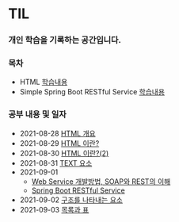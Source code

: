 # TIL
### 개인 학습을 기록하는 공간입니다.

### 목차

- HTML [학습내용](./html)
- Simple Spring Boot RESTful Service [학습내용](./spring-boot-RESTful) 

### 공부 내용 및 일자 

- 2021-08-28 [HTML 개요](./html/Section0-HTML개요/20210828-HTML개요.md)
- 2021-08-29 [HTML 이란?](./html/Section1-HTML/20210829-HTML.md)
- 2021-08-30 [HTML 이란?(2)](./html/Section1-HTML/20210830-HTML(2).md)
- 2021-08-31 [TEXT 요소](./html/Section2-TEXT요소/20210831-TEXT요소.md)
- 2021-09-01 
  - [Web Service 개발방법, SOAP와 REST의 이해](./spring-boot-RESTful/Section0-WebServiceANDWebApplication/Web%20Service%20개발방법%20SOAP과%20REST의%20이해.md)
  - [Spring Boot RESTful Service](./spring-boot-RESTful/Section1-SpringBoot로개발하는RESTfulService/SpringBoot-RESTful%20Service.md)
- 2021-09-02 [구조를 나타내는 요소](./html/Section3-구조를나타내는요소/20210902-구조를나타내는요소.md)
- 2021-09-03 [목록과 표](./html/Section4-목록과표/20210903-목록과표.md)